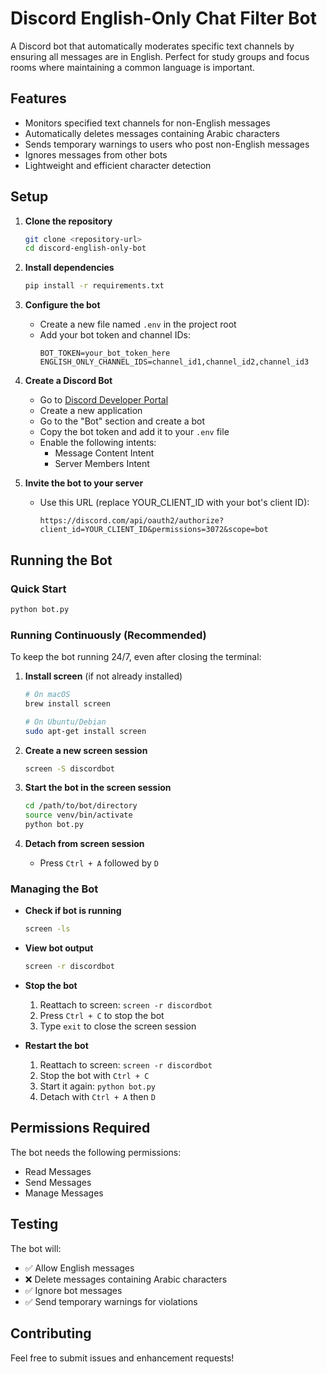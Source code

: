 # Discord English-Only Chat Filter Bot

A Discord bot that automatically moderates specific text channels by ensuring all messages are in English. Perfect for study groups and focus rooms where maintaining a common language is important.

## Features

- Monitors specified text channels for non-English messages
- Automatically deletes messages containing Arabic characters
- Sends temporary warnings to users who post non-English messages
- Ignores messages from other bots
- Lightweight and efficient character detection

## Setup

1. **Clone the repository**
   ```bash
   git clone <repository-url>
   cd discord-english-only-bot
   ```

2. **Install dependencies**
   ```bash
   pip install -r requirements.txt
   ```

3. **Configure the bot**
   - Create a new file named `.env` in the project root
   - Add your bot token and channel IDs:
     ```
     BOT_TOKEN=your_bot_token_here
     ENGLISH_ONLY_CHANNEL_IDS=channel_id1,channel_id2,channel_id3
     ```

4. **Create a Discord Bot**
   - Go to [Discord Developer Portal](https://discord.com/developers/applications)
   - Create a new application
   - Go to the "Bot" section and create a bot
   - Copy the bot token and add it to your `.env` file
   - Enable the following intents:
     - Message Content Intent
     - Server Members Intent

5. **Invite the bot to your server**
   - Use this URL (replace YOUR_CLIENT_ID with your bot's client ID):
     ```
     https://discord.com/api/oauth2/authorize?client_id=YOUR_CLIENT_ID&permissions=3072&scope=bot
     ```

## Running the Bot

### Quick Start
```bash
python bot.py
```

### Running Continuously (Recommended)
To keep the bot running 24/7, even after closing the terminal:

1. **Install screen** (if not already installed)
   ```bash
   # On macOS
   brew install screen
   
   # On Ubuntu/Debian
   sudo apt-get install screen
   ```

2. **Create a new screen session**
   ```bash
   screen -S discordbot
   ```

3. **Start the bot in the screen session**
   ```bash
   cd /path/to/bot/directory
   source venv/bin/activate
   python bot.py
   ```

4. **Detach from screen session**
   - Press `Ctrl + A` followed by `D`

### Managing the Bot

- **Check if bot is running**
  ```bash
  screen -ls
  ```

- **View bot output**
  ```bash
  screen -r discordbot
  ```

- **Stop the bot**
  1. Reattach to screen: `screen -r discordbot`
  2. Press `Ctrl + C` to stop the bot
  3. Type `exit` to close the screen session

- **Restart the bot**
  1. Reattach to screen: `screen -r discordbot`
  2. Stop the bot with `Ctrl + C`
  3. Start it again: `python bot.py`
  4. Detach with `Ctrl + A` then `D`

## Permissions Required

The bot needs the following permissions:
- Read Messages
- Send Messages
- Manage Messages

## Testing

The bot will:
- ✅ Allow English messages
- ❌ Delete messages containing Arabic characters
- ✅ Ignore bot messages
- ✅ Send temporary warnings for violations

## Contributing

Feel free to submit issues and enhancement requests! 